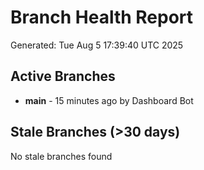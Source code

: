# Branch Health Report
Generated: Tue Aug  5 17:39:40 UTC 2025

## Active Branches
- **main** - 15 minutes ago by Dashboard Bot

## Stale Branches (>30 days)
No stale branches found
